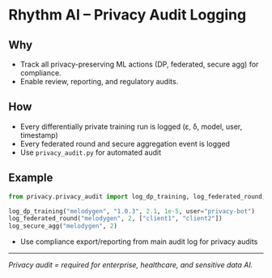 # Rhythm AI – Privacy Audit Logging

## Why

- Track all privacy-preserving ML actions (DP, federated, secure agg) for compliance.
- Enable review, reporting, and regulatory audits.

## How

- Every differentially private training run is logged (ε, δ, model, user, timestamp)
- Every federated round and secure aggregation event is logged
- Use `privacy_audit.py` for automated audit

## Example

```python
from privacy.privacy_audit import log_dp_training, log_federated_round, log_secure_agg

log_dp_training("melodygen", "1.0.3", 2.1, 1e-5, user="privacy-bot")
log_federated_round("melodygen", 2, ["client1", "client2"])
log_secure_agg("melodygen", 2)
```

- Use compliance export/reporting from main audit log for privacy audits

---

*Privacy audit = required for enterprise, healthcare, and sensitive data AI.*